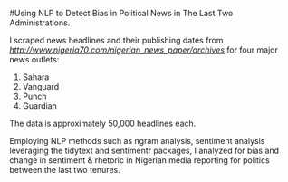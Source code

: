 #Using NLP to Detect Bias in Political News in The Last Two Administrations.

I scraped news headlines and their publishing dates from _http://www.nigeria70.com/nigerian_news_paper/archives_ for four major news outlets:

1. Sahara
2. Vanguard
3. Punch
4. Guardian

The data is approximately 50,000 headlines each.

 Employing NLP methods such as ngram analysis, sentiment analysis leveraging the tidytext and sentimentr packages, I analyzed for bias and change in sentiment & rhetoric in Nigerian media reporting for politics between the last two tenures.